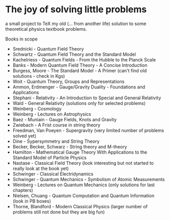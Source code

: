 # The joy of solving little problems

a small project to TeX my old (... from another life) solution to some theoretical physics textbook problems.

Books in scope

+ Srednicki - Quantum Field Theory
+ Schwartz - Quantum Field Theory and the Standard Model
+ Kachelriess - Quantum Fields - From the Hubble to the Planck Scale
+ Banks - Modern Quantum Field Theory - A Concise Introduction
+ Burgess, Moore - The Standard Model - A Primer (can't find old solutions - check in Kgs)
+ Woit - Quantum Theory, Groups and Representations
+ Ammon, Erdmenger - Gauge/Gravity Duality - Foundations and Applications
+ Stephani - Relativity - An Introduction to Special and General Relativity
+ Wald - General Relativity (solutions only for selected problems)
+ Weinberg - Cosmology
+ Weinberg - Lectures on Astrophysics
+ Baez - Muniain - Gauge Fields, Knots and Gravity
+ Zwiebach - A Frist course in string theory
+ Freedman, Van Poeyen - Supergravity (very limited number of problems solved yet)
+ Dine - Sypersymmetry and String Theory
+ Becker, Becker, Schwarz - String theory and M-theory
+ Hamilton - Mathematical Gauge Theory With Applications to the Standard Model of Particle Physics
+ Nastase - Classical Field Theory (look interesting but not started to really look at the book yet)
+ Schwinger - Classical Electridynamics
+ Schwinger - Quantum Mechanics - Symbolism of Atomic Measurements
+ Weinberg - Lectures on Quantum Mechanics (only solutions for last chapters)
+ Nielsen, Chuang - Quantum Computation and Quantum Information (look in PB boxes)
+ Thorne, Blandford - Modern Classical Physics (larger number of problems still not done but they are big fun)
